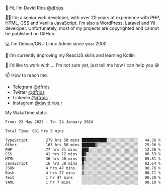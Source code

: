 👋 Hi, I'm David Rios [@dfrios](https://github.com/dfrios)

👨‍💻 I'm a senior web developer, with over 20 years of experience with PHP, HTML, CSS and Vanilla JavaScript. I'm also a WordPress, Laravel and Yii developer. Unfortunately, most of my projects are copyrighted and cannot be published on GitHub.

💻 I'm Debian/GNU Linux Admin since year 2000

🌱 I'm currently improving my ReactJS skills and learning Kotlin

💞️ I'd like to work with ... I'm not sure yet, just tell me how I can help you 😅


📫 How to reach me:
* Telegram [@dfrios](https://t.me/dfrios)
* Twitter [@dfrios](https://twitter.com/dfrios)
* Linkedin [@dfrios](https://linkedin.com/in/dfrios)
* Instagram [@david.rios.r](https://instagram.com/david.rios.r)



My WakaTime stats:
<!--START_SECTION:waka-->

```txt
From: 23 May 2023 - To: 24 January 2024

Total Time: 631 hrs 5 mins

TypeScript        279 hrs 58 mins ███████████░░░░░░░░░░░░░░   44.36 %
Other             163 hrs 50 mins ██████▒░░░░░░░░░░░░░░░░░░   25.96 %
PHP               77 hrs 21 mins  ███░░░░░░░░░░░░░░░░░░░░░░   12.26 %
CSS               41 hrs 12 mins  █▓░░░░░░░░░░░░░░░░░░░░░░░   06.53 %
HTML              36 hrs 40 mins  █▒░░░░░░░░░░░░░░░░░░░░░░░   05.81 %
JavaScript        16 hrs 38 mins  ▓░░░░░░░░░░░░░░░░░░░░░░░░   02.64 %
JSON              4 hrs 47 mins   ▒░░░░░░░░░░░░░░░░░░░░░░░░   00.76 %
Bash              4 hrs 27 mins   ▒░░░░░░░░░░░░░░░░░░░░░░░░   00.71 %
Text              1 hr 47 mins    ░░░░░░░░░░░░░░░░░░░░░░░░░   00.28 %
YAML              1 hr 7 mins     ░░░░░░░░░░░░░░░░░░░░░░░░░   00.18 %
```

<!--END_SECTION:waka-->
